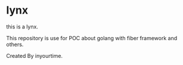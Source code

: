 # lynx
this is a lynx.

This repository is use for POC about golang with fiber framework and others.

Created By inyourtime.
